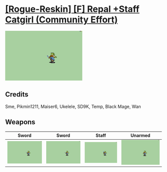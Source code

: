 # [\[Rogue-Reskin\] \[F\] Repal +Staff Catgirl \(Community Effort\)](./)

<img src="./1.%20Sword/Sword_000.png" alt="[Rogue-Reskin] [F] Repal +Staff Catgirl (Community Effort) standing" />

## Credits

Sme, Pikmin1211, Maiser6, Ukelele, SD9K, Temp, Black Mage, Wan

## Weapons


|Sword |Sword |Staff |Unarmed |
|  :---: | :---: | :---: | :---: |
| <img alt="Sword animation" src="./1.%20Sword/Sword.gif" /> | <img alt="Sword animation" src="./1.%20Sword%20(Knife)/Sword.gif" /> | <img alt="Staff animation" src="./7.%20Staff/Staff.gif" /> | <img alt="Unarmed animation" src="./8.%20Unarmed/Unarmed.gif" /> |
